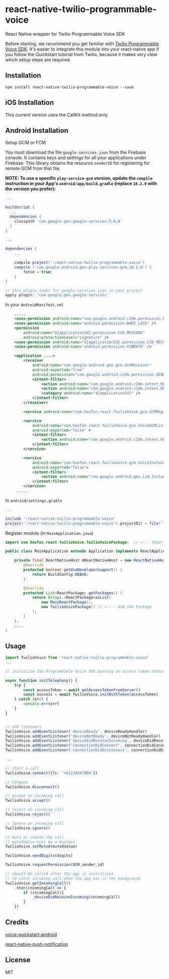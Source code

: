 # react-native-twilio-programmable-voice
React Native wrapper for Twilio Programmable Voice SDK

Before starting, we recommend you get familiar with [Twilio Programmable Voice SDK](https://www.twilio.com/docs/api/voice-sdk).
It's easier to integrate this module into your react-native app if you follow the Quickstart tutorial from Twilio, because it makes very clear which setup steps are required.

## Installation
```
npm install react-native-twilio-programmable-voice --save
```

## iOS Installation

This current version uses the CallKit method only.


## Android Installation

Setup GCM or FCM

You must download the file `google-services.json` from the Firebase console.
It contains keys and settings for all your applications under Firebase. This library obtains the resource `senderID` for registering for remote GCM from that file.

**NOTE: To use a specific `play-service-gcm` version, update the `compile` instruction in your App's `android/app/build.gradle` (replace `10.2.0` with the version you prefer):**
```gradle
...

buildscript {
  ...
  dependencies {
    classpath 'com.google.gms:google-services:3.0.0'
  }
}

...

dependencies {
    ...

    compile project(':react-native-twilio-programmable-voice')
    compile ('com.google.android.gms:play-services-gcm:10.2.0') {
        force = true;
    }
}

// this plugin looks for google-services.json in your project
apply plugin: 'com.google.gms.google-services'
```

In your `AndroidManifest.xml`
```xml
    .....
    <uses-permission android:name="com.google.android.c2dm.permission.RECEIVE" />
    <uses-permission android:name="android.permission.WAKE_LOCK" />
    <permission
        android:name="${applicationId}.permission.C2D_MESSAGE"
        android:protectionLevel="signature" />
    <uses-permission android:name="${applicationId}.permission.C2D_MESSAGE" />
    <uses-permission android:name="android.permission.VIBRATE" />

    <application ....>
        <receiver
            android:name="com.google.android.gms.gcm.GcmReceiver"
            android:exported="true"
            android:permission="com.google.android.c2dm.permission.SEND" >
            <intent-filter>
                <action android:name="com.google.android.c2dm.intent.RECEIVE" />
                <action android:name="com.google.android.c2dm.intent.REGISTRATION" />
                <category android:name="${applicationId}" />
            </intent-filter>
        </receiver>

        <service android:name="com.hoxfon.react.TwilioVoice.gcm.GCMRegistrationService" />

        <service
            android:name="com.hoxfon.react.TwilioVoice.gcm.VoiceGCMListenerService"
            android:exported="false" >
            <intent-filter>
                <action android:name="com.google.android.c2dm.intent.RECEIVE" />
            </intent-filter>
        </service>

        <service
            android:name="com.hoxfon.react.TwilioVoice.gcm.VoiceInstanceIDListenerService"
            android:exported="false">
            <intent-filter>
                <action android:name="com.google.android.gms.iid.InstanceID" />
            </intent-filter>
        </service>
     .....

```

In `android/settings.gradle`
```gradle
...

include ':react-native-twilio-programmable-voice'
project(':react-native-twilio-programmable-voice').projectDir = file('../node_modules/react-native-twilio-programmable-voice/android')
```

Register module (in `MainApplication.java`)

```java
import com.hoxfon.react.TwilioVoice.TwilioVoicePackage;  // <--- Import Package

public class MainApplication extends Application implements ReactApplication {

    private final ReactNativeHost mReactNativeHost = new ReactNativeHost(this) {
        @Override
        protected boolean getUseDeveloperSupport() {
            return BuildConfig.DEBUG;
        }

        @Override
        protected List<ReactPackage> getPackages() {
            return Arrays.<ReactPackage>asList(
                new MainReactPackage(),
                new TwilioVoicePackage() // <---- Add the Package
            );
        }
    };
    ....
}
```

## Usage

```javascript
import TwilioVoice from 'react-native-twilio-programmable-voice'
...

// initialise the Programmable Voice SDK passing an access token obtained from the server.

async function initTelephony() {
    try {
        const accessToken = await getAccessTokenFromServer()
        const success = await TwilioVoice.initWithToken(accessToken)  
    } catch (err) {
        console.err(err)
    }
}


// add listeners
TwilioVoice.addEventListener('deviceReady', deviceReadyHandler)
TwilioVoice.addEventListener('deviceNotReady', deviceNotReadyHandler)
TwilioVoice.addEventListener('deviceDidReceiveIncoming', deviceDidReceiveIncomingHandler)
TwilioVoice.addEventListener('connectionDidConnect', connectionDidConnectHandler)
TwilioVoice.addEventListener('connectionDidDisconnect', connectionDidDisconnectHandler)

...

// start a call
TwilioVoice.connect({To: '+61234567890'})

// hangupq
TwilioVoice.disconnect()

// accept an incoming call
TwilioVoice.accept()

// reject an incoming call
TwilioVoice.reject()

// ignore an incoming call
TwilioVoice.ignore()

// mute or unmute the call
// mutedValue must be a boolean
TwilioVoice.setMuted(mutedValue)

TwilioVoice.sendDigits(digits)

TwilioVoice.requestPermission(GCM_sender_id)

// should be called after the app is initialised
// to catch incoming call when the app was in the background
TwilioVoice.getIncomingCall()
    .then(incomingCall => {
        if (incomingCall){
            _deviceDidReceiveIncoming(incomingCall)
        }
    })

```


## Credits

[voice-quickstart-android](https://github.com/twilio/voice-quickstart-android)

[react-native-push-notification](https://github.com/zo0r/react-native-push-notification)


## License

MIT
